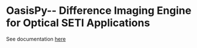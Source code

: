 # **OasisPy**-- Difference Imaging Engine for Optical SETI Applications

See documentation [here](https://oasispy.readthedocs.io/en/latest/?)